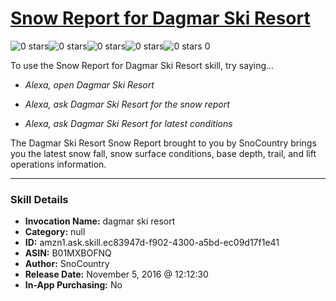 # [Snow Report for Dagmar Ski Resort](http://alexa.amazon.com/#skills/amzn1.ask.skill.ec83947d-f902-4300-a5bd-ec09d17f1e41)
![0 stars](../../images/ic_star_border_black_18dp_1x.png)![0 stars](../../images/ic_star_border_black_18dp_1x.png)![0 stars](../../images/ic_star_border_black_18dp_1x.png)![0 stars](../../images/ic_star_border_black_18dp_1x.png)![0 stars](../../images/ic_star_border_black_18dp_1x.png) 0

To use the Snow Report for Dagmar Ski Resort skill, try saying...

* *Alexa, open Dagmar Ski Resort*

* *Alexa, ask Dagmar Ski Resort for the snow report*

* *Alexa, ask Dagmar Ski Resort for latest conditions*

The Dagmar Ski Resort Snow Report brought to you by SnoCountry brings you the latest snow fall, snow surface conditions,  base depth, trail, and lift operations information.

***

### Skill Details

* **Invocation Name:** dagmar ski resort
* **Category:** null
* **ID:** amzn1.ask.skill.ec83947d-f902-4300-a5bd-ec09d17f1e41
* **ASIN:** B01MXBOFNQ
* **Author:** SnoCountry
* **Release Date:** November 5, 2016 @ 12:12:30
* **In-App Purchasing:** No
